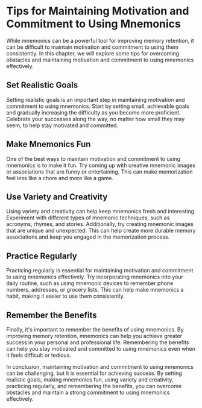 # Tips for Maintaining Motivation and Commitment to Using Mnemonics

While mnemonics can be a powerful tool for improving memory retention, it can be difficult to maintain motivation and commitment to using them consistently. In this chapter, we will explore some tips for overcoming obstacles and maintaining motivation and commitment to using mnemonics effectively.

Set Realistic Goals
-------------------

Setting realistic goals is an important step in maintaining motivation and commitment to using mnemonics. Start by setting small, achievable goals and gradually increasing the difficulty as you become more proficient. Celebrate your successes along the way, no matter how small they may seem, to help stay motivated and committed.

Make Mnemonics Fun
------------------

One of the best ways to maintain motivation and commitment to using mnemonics is to make it fun. Try coming up with creative mnemonic images or associations that are funny or entertaining. This can make memorization feel less like a chore and more like a game.

Use Variety and Creativity
--------------------------

Using variety and creativity can help keep mnemonics fresh and interesting. Experiment with different types of mnemonic techniques, such as acronyms, rhymes, and stories. Additionally, try creating mnemonic images that are unique and unexpected. This can help create more durable memory associations and keep you engaged in the memorization process.

Practice Regularly
------------------

Practicing regularly is essential for maintaining motivation and commitment to using mnemonics effectively. Try incorporating mnemonics into your daily routine, such as using mnemonic devices to remember phone numbers, addresses, or grocery lists. This can help make mnemonics a habit, making it easier to use them consistently.

Remember the Benefits
---------------------

Finally, it's important to remember the benefits of using mnemonics. By improving memory retention, mnemonics can help you achieve greater success in your personal and professional life. Remembering the benefits can help you stay motivated and committed to using mnemonics even when it feels difficult or tedious.

In conclusion, maintaining motivation and commitment to using mnemonics can be challenging, but it is essential for achieving success. By setting realistic goals, making mnemonics fun, using variety and creativity, practicing regularly, and remembering the benefits, you can overcome obstacles and maintain a strong commitment to using mnemonics effectively.
